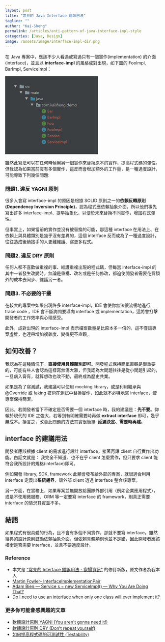 ```yaml
---
layout: post
title: "常見的 Java Interface 錯誤用法"
tagline: ""
author: "Kai-Sheng"
permalink: /articles/anti-pattern-of-java-interface-impl-style
categories: [Java, Design]
image: /assets/image/interface-impl-dir.png
--- 
```


在 Java 專案中，應該不少人看過或寫過只有一個實作(implementation) 的介面 (interface)，並且以 **interface-impl** 的風格成對出現，如下圖的 FooImpl, BarImpl, ServiceImpl：

![常見的 Interface 錯誤用法](/assets/image/interface-impl-dir.png?margin=vertical-medium)

雖然此寫法可以在任何時候用另一個實作來替換原本的實作，提高程式碼的彈性。但我認為如果當前沒有多個實作，這反而會增加額外的工作量，是一種過度設計，可能導致下列幾個問題:

### **問題1. 違反 YAGNI 原則**
很多人會寫 interface-impl 的原因是根據 SOLID 原則之一的**依賴反轉原則 (Dependency Inversion Principle)**，認為程式應依賴抽象介面，所以他們事先寫出許多 interface-impl、提早抽象化，以便於未來替換不同實作，增加程式彈性。

但事實上，如果當前的實作並沒有被替換的可能，那這種 interface 在用法上、在依賴上與具體類別是幾乎沒有差異的，這個 interface 反而成為了一種過度設計，往往造成後續接手的人更難維護、寫更多程式。

### **問題2. 違反 DRY 原則**
任何人都不喜歡做重複的事、維護重複出現的程式碼，但每當 interface-impl 的其中一者發生改變時，無論是重構、改名或是任何修改，都迫使開發者需要花費額外的成本去同步、維護另一者。

### **問題3. 不必要的干擾**
在較大的專案中如果出現許多 interface-impl，IDE 會使你無法很流暢地進行 trace code ，IDE 會不斷詢問要導向 interface 或 implementation，這將會打擊開發者的工作效率與心理感受。

此外，成對出現的 interface-impl 表示檔案數量是比原本多一倍的，這不僅讓專案虛胖，也連帶增加複雜度、變得更不直觀。
 
## **如何改善？**
我認為在這種情況下，**直接使用具體類別即可**。開發程式保持簡單直觀是很重要的，可能有些人會認為這樣寫無傷大雅，但我認為大問題往往是從小問題引起的，一旦病入膏肓，就算想改也改不動，最終成為歷史共業。

如果是為了寫測試，我建議可以使用 mocking library，或是利用繼承與 @Override 或 faking 技術在測試中替換實作，如此就不必特地寫 interface，使專案保持簡潔。

因此，若開發者當下不確定是否需要一個 interface 時，我的建議是：**先不要**。仰賴於現代的 IDE 之強大，若等到有明確需要時再做 **extract interface** 即可，幾乎無成本。換言之，改善此問題的方法其實很簡單: **延遲決定、需要時再建**。 

## **interface 的建議用法**
開發者應該根據 client 的需求進行設計 interface，接著再讓 client 自行實作出功能。白話文就是： 我完全不知道、也不在乎 client 怎麼實作，但只要求 client 能符合我所設計的規格(interface)即可。

例如開發 library, SDK, framework 此類會發布給外部的專案，就很適合利用 interface 定義出**系統邊界**，讓外部 client 透過 interface 整合該專案。

另一方面，在實務上，如果專案並無開放給團隊外部引用（例如企業應用程式），或是不使用微服務、ORM 等一定要寫 interface 的 framework，則真正需要 interface 的情況其實並不多。

## **結語**
如果程式有很具體的行為，且不會有多個不同實作，那就不要寫 interface。雖然經典的設計原則鼓勵依賴抽象介面，但依賴具體類別也並不是錯，因此開發者應該權衡是否需要 interface，並且不要過度設計。

### **Reference**
- 本文是 ["常見的 Interface 錯誤用法 - 叡揚資訊"](https://www.gss.com.tw/blog/interface) 的修訂新版，原文作者為我本人
- [Martin Fowler- InterfaceImplementationPair](https://martinfowler.com/bliki/InterfaceImplementationPair.html)
- [Adam Bien — Service s = new ServiceImpl() — Why You Are Doing That?](http://adambien.blog/roller/abien/entry/service_s_new_serviceimpl_why)
- [Do I need to use an interface when only one class will ever implement it?](https://softwareengineering.stackexchange.com/questions/159813/do-i-need-to-use-an-interface-when-only-one-class-will-ever-implement-it/159815#159815)

### **更多你可能會感興趣的文章**
- [軟體設計原則 YAGNI (You aren't gonna need it!)](/articles/yagni-principle)
- [軟體設計原則 DRY (Don't repeat yourself)](/articles/dry-principle)
- [如何提高程式碼的可測試性 (Testability)](/articles/testability)
